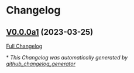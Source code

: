 # Changelog

## [V0.0.0a1](https://github.com/OpenVoiceOS/ovos-solver-plugin-dialogpt/tree/V0.0.0a1) (2023-03-25)

[Full Changelog](https://github.com/OpenVoiceOS/ovos-solver-plugin-dialogpt/compare/a5ccc9018c8fa7182be879051935edf71f0cea0f...V0.0.0a1)



\* *This Changelog was automatically generated by [github_changelog_generator](https://github.com/github-changelog-generator/github-changelog-generator)*
